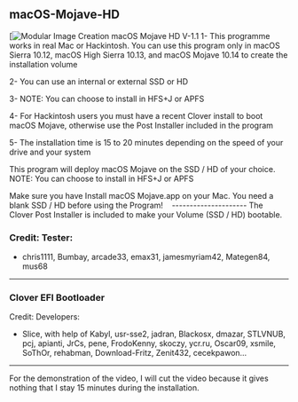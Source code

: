 ## macOS-Mojave-HD
[![Modular Image Creation](https://i25.servimg.com/u/f25/18/50/18/69/applet11.png)
macOS Mojave HD V-1.1
1- This programme works in real Mac or Hackintosh.
You can use this program only in macOS Sierra 10.12, macOS High Sierra 10.13, and macOS Mojave 10.14 to create the installation volume

2- You can use an internal or external SSD or HD

3- NOTE: You can choose to install in HFS+J or APFS

4- For Hackintosh users you must have a recent Clover install to boot macOS Mojave, otherwise use the Post Installer included in the program

5- The installation time is 15 to 20 minutes depending on the speed of your drive and your system

This program will deploy macOS Mojave on the SSD / HD of your choice.
NOTE: You can choose to install in HFS+J or APFS

Make sure you have Install macOS Mojave.app on your Mac.
You need a blank SSD / HD before using the Program!
   ---------------------
The Clover Post Installer is included to make your Volume (SSD / HD) bootable.


### Credit: Tester: 
- chris1111, Bumbay, arcade33, emax31, jamesmyriam42, Mategen84, mus68
--------------------------------- 

### Clover EFI Bootloader 
Credit: Developers:
- Slice, with help of Kabyl, usr-sse2, jadran, Blackosx, dmazar, STLVNUB, pcj, apianti, JrCs, pene, FrodoKenny, skoczy, ycr.ru, Oscar09, xsmile, SoThOr, rehabman, Download-Fritz, Zenit432, cecekpawon…
--------------------------------- 

For the demonstration of the video, I will cut the video because it gives nothing that I stay 15 minutes during the installation.

